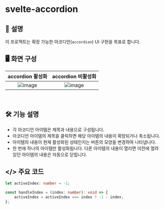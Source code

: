 # svelte-accordion

## 💬 설명

이 프로젝트는 확장 가능한 아코디언(`accordion`) UI 구현을 목표로 합니다.
&nbsp;

## 🖥️ 화면 구성

| accordion 활성화 | accordion 비활성화 |
|:-----------:|:-------------:|
| ![image](https://github.com/harblaith7/svelte-crash-course/assets/105186724/67535284-e524-4ee6-bd7a-7a7b9f4cafba) | ![image](https://github.com/harblaith7/svelte-crash-course/assets/105186724/f78b1cd5-cb7f-44fa-a94a-3795ca1b8d57)|

&nbsp;

## 🛠️ 기능 설명

- 각 아코디언 아이템은 제목과 내용으로 구성됩니다.
- 아코디언 아이템의 제목을 클릭하면 해당 아이템의 내용이 확장되거나 축소됩니다.
- 아이템의 내용이 현재 활성화된 상태인지는 버튼의 모양을 변경하여 나타냅니다.
- 한 번에 하나의 아이템만 활성화됩니다. 다른 아이템의 내용이 열리면 이전에 열려있던 아이템의 내용은 자동으로 닫힙니다.

## </> 주요 코드

```ts
let activeIndex: number = -1;

const handleIndex = (index: number): void => {
    activeIndex = activeIndex === index ? -1 : index;
};
```
